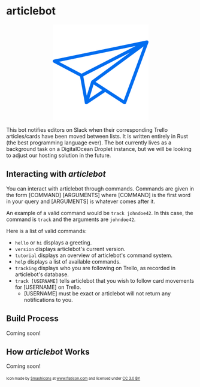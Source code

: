 # articlebot

<p align="center">
  <img src="https://github.com/TritonNews/articlebot/raw/master/icon.png"/>
</p>

This bot notifies editors on Slack when their corresponding Trello articles/cards have been moved between lists. It is written entirely in Rust (the best programming language ever). The bot currently lives as a background task on a DigitalOcean Droplet instance, but we will be looking to adjust our hosting solution in the future.

## Interacting with _articlebot_

You can interact with articlebot through commands. Commands are given in the form [COMMAND] [ARGUMENTS] where [COMMAND] is the first word in your query and [ARGUMENTS] is whatever comes after it.

An example of a valid command would be `track johndoe42`. In this case, the command is `track` and the arguments are `johndoe42`.

Here is a list of valid commands:

* `hello` or `hi` displays a greeting.
* `version` displays articlebot's current version.
* `tutorial` displays an overview of articlebot's command system.
* `help` displays a list of available commands.
* `tracking` displays who you are following on Trello, as recorded in articlebot's database.
* `track [USERNAME]` tells articlebot that you wish to follow card movements for [USERNAME] on Trello.
  - [USERNAME] must be exact or articlebot will not return any notifications to you.

## Build Process

Coming soon!

## How _articlebot_ Works

Coming soon!

<sup><sub>Icon made by <a href="https://www.flaticon.com/authors/smashicons" title="Smashicons">Smashicons</a> at <a href="https://www.flaticon.com/" title="Flaticon">www.flaticon.com</a> and licensed under <a href="http://creativecommons.org/licenses/by/3.0/" title="Creative Commons BY 3.0" target="_blank">CC 3.0 BY</a></sub></sup>
